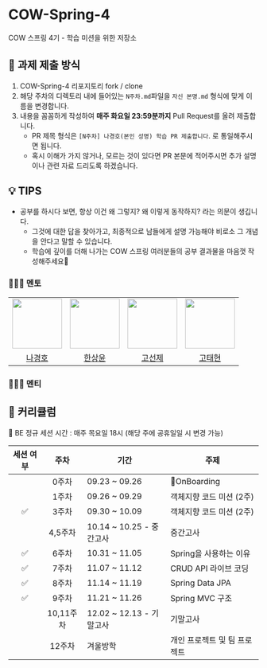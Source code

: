 # COW-Spring-4
COW 스프링 4기 - 학습 미션을 위한 저장소

## 📒 과제 제출 방식
1. COW-Spring-4 리포지토리 fork / clone
2. 해당 주차의 디렉토리 내에 들어있는 `N주차.md`파일을 `자신 본명.md` 형식에 맞게 이름을 변경합니다.
3. 내용을 꼼꼼하게 작성하여 **매주 화요일 23:59분까지** Pull Request를 올려 제출합니다.
    * PR 제목 형식은 `[N주차] 나경호(본인 성명) 학습 PR 제출합니다`. 로 통일해주시면 됩니다.
    * 혹시 이해가 가지 않거나, 모르는 것이 있다면 PR 본문에 적어주시면 추가 설명이나 관련 자료 드리도록 하겠습니다.

## 💡 TIPS
* 공부를 하시다 보면, 항상 이건 왜 그렇지? 왜 이렇게 동작하지? 라는 의문이 생깁니다.
    * 그것에 대한 답을 찾아가고, 최종적으로 남들에게 설명 가능해야 비로소 그 개념을 안다고 말할 수 있습니다.
    * 학습에 깊이를 더해 나가는 COW 스프링 여러분들의 공부 결과물을 마음껏 작성해주세요🙂


### 👩‍👧‍👦 멘토


<center>
<table  width="100%">
  <tr>
    <td  align="center">
      <img  src="https://avatars.githubusercontent.com/u/96857599?v=4"  width="100px;"  alt=""/>
    </td>
    <td  align="center">
      <img  src="https://avatars.githubusercontent.com/u/120346721?v=4"  width="100px;"  alt=""/>
    </td>
    <td  align="center">
      <img  src="https://avatars.githubusercontent.com/u/127813439?v=4"  width="100px;"  alt=""/>
    </td>
    <td  align="center">
      <img  src="https://avatars.githubusercontent.com/u/68328998?v=4"  width="100px;"  alt=""/>
    </td>
  </tr>
  <tr>
    <td align="center">
        <a href="https://github.com/Hoya324">
            <div>나경호</div>
        </a>
    </td>
    <td align="center">
        <a href="https://github.com/0702Yoon">
            <div>한상윤</div>
        </a>
    </td>
    <td align="center">
        <a href="https://github.com/KoSeonJe">
            <div>고선제</div>
        </a>
    </td>
    <td align="center">
        <a href="https://github.com/TaetaetaE01">
            <div>고태현</div>
        </a>
    </td>
  </tr>
</table>
</center>

### 👩‍👧‍👦 멘티


## 📖 커리큘럼

👏 BE 정규 세션 시간 : 매주 목요일 18시 (해당 주에 공휴일일 시 변경 가능)

| 세션 여부 |   주차   | 기간                    | 주제 |
|:-----:|:--------:|-----------------------|---|
|       |   0주차   | 09.23 ~ 09.26         | OnBoarding |
|       |   1주차   | 09.26 ~ 09.29      | 객체지향 코드 미션 (2주) |
|   ✅    |   3주차   | 09.30 ~ 10.09          | 객체지향 코드 미션 (2주) |
|       |   4,5주차   | 10.14 ~ 10.25 - 중간고사  | 중간고사 |
|   ✅   |   6주차   | 10.31 ~ 11.05           | Spring을 사용하는 이유 |
|   ✅   |   7주차   | 11.07 ~ 11.12          | CRUD API 라이브 코딩 |
|   ✅   |   8주차   | 11.14 ~ 11.19        | Spring Data JPA |
|   ✅   |  9주차   | 11.21 ~ 11.26         | Spring MVC 구조  |
|       |  10,11주차   | 12.02 ~ 12.13 - 기말고사 | 기말고사 |
|       |  12주차   | 겨울방학 | 개인 프로젝트 및 팀 프로젝트 |
